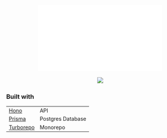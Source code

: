 
<p align="center" style="margin-bottom:0;">
  <img src="./docs/logo.svg" />
</p>

<p align="center">
  <img src="https://img.shields.io/badge/Conventional%20Commits-1.0.0-%23FE5196?labelColor=black&logo=conventionalcommits&logoColor=white&style=flat" />
</p>


### Built with

|||
|---|---|
| [Hono](https://hono.dev/) | API |
| [Prisma](https://www.prisma.io/) | Postgres Database |
| [Turborepo](https://turborepo.com/) | Monorepo |

